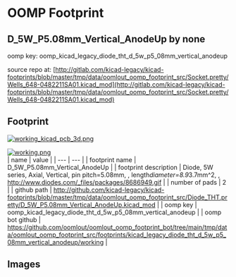 # OOMP Footprint  
## D_5W_P5.08mm_Vertical_AnodeUp  by none  
  
oomp key: oomp_kicad_legacy_diode_tht_d_5w_p5_08mm_vertical_anodeup  
  
source repo at: [http://gitlab.com/kicad-legacy/kicad-footprints/blob/master/tmp/data/oomlout_oomp_footprint_src/Socket.pretty/Wells_648-0482211SA01.kicad_mod](http://gitlab.com/kicad-legacy/kicad-footprints/blob/master/tmp/data/oomlout_oomp_footprint_src/Socket.pretty/Wells_648-0482211SA01.kicad_mod)  
## Footprint  
  
[![working_kicad_pcb_3d.png](working_kicad_pcb_3d_600.png)](working_kicad_pcb_3d.png)  
  
[![working.png](working_600.png)](working.png)  
| name | value | 
| --- | --- | 
| footprint name | D_5W_P5.08mm_Vertical_AnodeUp | 
| footprint description | Diode, 5W series, Axial, Vertical, pin pitch=5.08mm, , length*diameter=8.9*3.7mm^2, , http://www.diodes.com/_files/packages/8686949.gif | 
| number of pads | 2 | 
| github path | http://github.com/kicad-legacy/kicad-footprints/blob/master/tmp/data/oomlout_oomp_footprint_src/Diode_THT.pretty/D_5W_P5.08mm_Vertical_AnodeUp.kicad_mod | 
| oomp key | oomp_kicad_legacy_diode_tht_d_5w_p5_08mm_vertical_anodeup | 
| oomp bot github | https://github.com/oomlout/oomlout_oomp_footprint_bot/tree/main/tmp/data/oomlout_oomp_footprint_src/footprints/kicad_legacy_diode_tht_d_5w_p5_08mm_vertical_anodeup/working | 
## Images  
